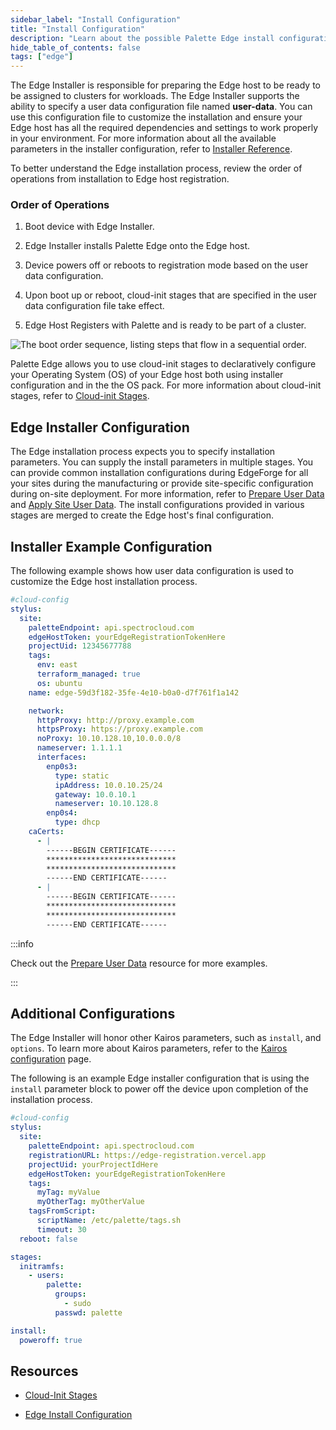 ```yaml
---
sidebar_label: "Install Configuration"
title: "Install Configuration"
description: "Learn about the possible Palette Edge install configurations available."
hide_table_of_contents: false
tags: ["edge"]
---
```


The Edge Installer is responsible for preparing the Edge host to be ready to be assigned to clusters for workloads. The
Edge Installer supports the ability to specify a user data configuration file named **user-data**. You can use this
configuration file to customize the installation and ensure your Edge host has all the required dependencies and
settings to work properly in your environment. For more information about all the available parameters in the installer
configuration, refer to [Installer Reference](./installer-reference.md).

To better understand the Edge installation process, review the order of operations from installation to Edge host
registration.

### Order of Operations

1. Boot device with Edge Installer.

2. Edge Installer installs Palette Edge onto the Edge host.

3. Device powers off or reboots to registration mode based on the user data configuration.

4. Upon boot up or reboot, cloud-init stages that are specified in the user data configuration file take effect.

5. Edge Host Registers with Palette and is ready to be part of a cluster.

![The boot order sequence, listing steps that flow in a sequential order.](/clusters_edge_cloud-init_boot-order-squence.webp)

Palette Edge allows you to use cloud-init stages to declaratively configure your Operating System (OS) of your Edge host
both using installer configuration and in the the OS pack. For more information about cloud-init stages, refer to
[Cloud-init Stages](./cloud-init.md).

## Edge Installer Configuration

The Edge installation process expects you to specify installation parameters. You can supply the install parameters in
multiple stages. You can provide common installation configurations during EdgeForge for all your sites during the
manufacturing or provide site-specific configuration during on-site deployment. For more information, refer to
[Prepare User Data](../edgeforge-workflow/prepare-user-data.md) and
[Apply Site User Data](../site-deployment/site-installation/site-user-data.md). The install configurations provided in
various stages are merged to create the Edge host's final configuration.

## Installer Example Configuration

The following example shows how user data configuration is used to customize the Edge host installation process.

```yaml
#cloud-config
stylus:
  site:
    paletteEndpoint: api.spectrocloud.com
    edgeHostToken: yourEdgeRegistrationTokenHere
    projectUid: 12345677788
    tags:
      env: east
      terraform_managed: true
      os: ubuntu
    name: edge-59d3f182-35fe-4e10-b0a0-d7f761f1a142

    network:
      httpProxy: http://proxy.example.com
      httpsProxy: https://proxy.example.com
      noProxy: 10.10.128.10,10.0.0.0/8
      nameserver: 1.1.1.1
      interfaces:
        enp0s3:
          type: static
          ipAddress: 10.0.10.25/24
          gateway: 10.0.10.1
          nameserver: 10.10.128.8
        enp0s4:
          type: dhcp
    caCerts:
      - |
        ------BEGIN CERTIFICATE------
        *****************************
        *****************************
        ------END CERTIFICATE------
      - |
        ------BEGIN CERTIFICATE------
        *****************************
        *****************************
        ------END CERTIFICATE------
```

:::info

Check out the [Prepare User Data](../edgeforge-workflow/prepare-user-data.md) resource for more examples.

:::

## Additional Configurations

The Edge Installer will honor other Kairos parameters, such as `install`, and `options`. To learn more about Kairos
parameters, refer to the [Kairos configuration](https://kairos.io/docs/reference/configuration/) page.

The following is an example Edge installer configuration that is using the `install` parameter block to power off the
device upon completion of the installation process.

```yaml
#cloud-config
stylus:
  site:
    paletteEndpoint: api.spectrocloud.com
    registrationURL: https://edge-registration.vercel.app
    projectUid: yourProjectIdHere
    edgeHostToken: yourEdgeRegistrationTokenHere
    tags:
      myTag: myValue
      myOtherTag: myOtherValue
    tagsFromScript:
      scriptName: /etc/palette/tags.sh
      timeout: 30
  reboot: false

stages:
  initramfs:
    - users:
        palette:
          groups:
            - sudo
          passwd: palette

install:
  poweroff: true
```

## Resources

- [Cloud-Init Stages](cloud-init.md)

- [Edge Install Configuration](installer-reference.md)
